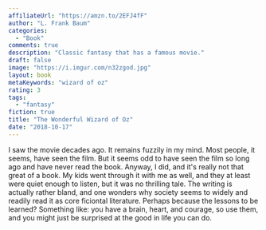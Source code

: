 ```yaml
---
affiliateUrl: "https://amzn.to/2EFJ4fF"
author: "L. Frank Baum"
categories:
  - "Book"
comments: true
description: "Classic fantasy that has a famous movie."
draft: false
image: "https://i.imgur.com/n32zgod.jpg"
layout: book
metaKeywords: "wizard of oz"
rating: 3
tags:
  - "fantasy"
fiction: true
title: "The Wonderful Wizard of Oz"
date: "2018-10-17"
---
```


I saw the movie decades ago.  It remains fuzzily in my mind.  Most people, it seems, have seen the film.  But it seems odd to have seen the film so long ago and have never read the book.  Anyway, I did, and it's really not that great of a book.  My kids went through it with me as well, and they at least were quiet enough to listen, but it was no thrilling tale.  The writing is actually rather bland, and one wonders why society seems to widely and readily read it as core ficiontal literature.  Perhaps because the lessons to be learned?  Something like: you have a brain, heart, and courage, so use them, and you might just be surprised at the good in life you can do.




